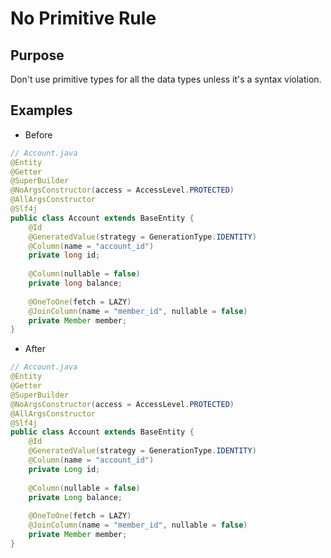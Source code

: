 # No Primitive Rule

## Purpose

Don't use primitive types for all the data types unless it's a syntax violation.

## Examples

- Before

```java
// Account.java
@Entity
@Getter
@SuperBuilder
@NoArgsConstructor(access = AccessLevel.PROTECTED)
@AllArgsConstructor
@Slf4j
public class Account extends BaseEntity {
    @Id
    @GeneratedValue(strategy = GenerationType.IDENTITY)
    @Column(name = "account_id")
    private long id;
    
    @Column(nullable = false)
    private long balance;
    
    @OneToOne(fetch = LAZY)
    @JoinColumn(name = "member_id", nullable = false)
    private Member member;
}

```

- After

```java
// Account.java
@Entity
@Getter
@SuperBuilder
@NoArgsConstructor(access = AccessLevel.PROTECTED)
@AllArgsConstructor
@Slf4j
public class Account extends BaseEntity {
    @Id
    @GeneratedValue(strategy = GenerationType.IDENTITY)
    @Column(name = "account_id")
    private Long id;
    
    @Column(nullable = false)
    private Long balance;
    
    @OneToOne(fetch = LAZY)
    @JoinColumn(name = "member_id", nullable = false)
    private Member member;
}
```
